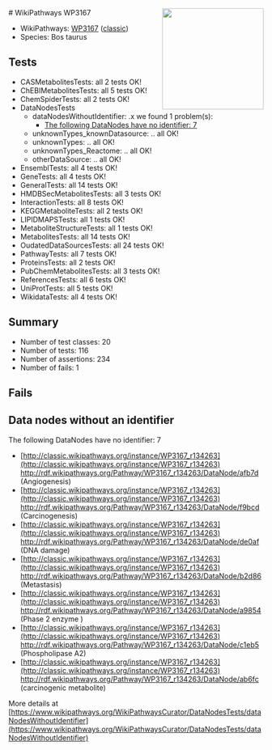 <img style="float: right; width: 200px" src="https://upload.wikimedia.org/wikipedia/commons/thumb/8/83/Wplogo_with_text_500.png/640px-Wplogo_with_text_500.png" />
# WikiPathways WP3167

* WikiPathways: [WP3167](https://wikipathways.org/pathways/WP3167) ([classic](https://classic.wikipathways.org/instance/WP3167))
* Species: Bos taurus
## Tests
* CASMetabolitesTests: all 2 tests OK!
* ChEBIMetabolitesTests: all 5 tests OK!
* ChemSpiderTests: all 2 tests OK!
* DataNodesTests
    * dataNodesWithoutIdentifier: .x we found 1 problem(s):
        * [The following DataNodes have no identifier: 7](#d2d32fa6)
    * unknownTypes_knownDatasource: .. all OK!
    * unknownTypes: .. all OK!
    * unknownTypes_Reactome: .. all OK!
    * otherDataSource: .. all OK!
* EnsemblTests: all 4 tests OK!
* GeneTests: all 4 tests OK!
* GeneralTests: all 14 tests OK!
* HMDBSecMetabolitesTests: all 3 tests OK!
* InteractionTests: all 8 tests OK!
* KEGGMetaboliteTests: all 2 tests OK!
* LIPIDMAPSTests: all 1 tests OK!
* MetaboliteStructureTests: all 1 tests OK!
* MetabolitesTests: all 14 tests OK!
* OudatedDataSourcesTests: all 24 tests OK!
* PathwayTests: all 7 tests OK!
* ProteinsTests: all 2 tests OK!
* PubChemMetabolitesTests: all 3 tests OK!
* ReferencesTests: all 6 tests OK!
* UniProtTests: all 5 tests OK!
* WikidataTests: all 4 tests OK!


## Summary

* Number of test classes: 20
* Number of tests: 116
* Number of assertions: 234
* Number of fails: 1

## Fails

<a name="d2d32fa6" />

## Data nodes without an identifier

The following DataNodes have no identifier: 7

* [http://classic.wikipathways.org/instance/WP3167_r134263](http://classic.wikipathways.org/instance/WP3167_r134263) http://rdf.wikipathways.org/Pathway/WP3167_r134263/DataNode/afb7d (Angiogenesis)
* [http://classic.wikipathways.org/instance/WP3167_r134263](http://classic.wikipathways.org/instance/WP3167_r134263) http://rdf.wikipathways.org/Pathway/WP3167_r134263/DataNode/f9bcd (Carcinogenesis)
* [http://classic.wikipathways.org/instance/WP3167_r134263](http://classic.wikipathways.org/instance/WP3167_r134263) http://rdf.wikipathways.org/Pathway/WP3167_r134263/DataNode/de0af (DNA damage)
* [http://classic.wikipathways.org/instance/WP3167_r134263](http://classic.wikipathways.org/instance/WP3167_r134263) http://rdf.wikipathways.org/Pathway/WP3167_r134263/DataNode/b2d86 (Metastasis)
* [http://classic.wikipathways.org/instance/WP3167_r134263](http://classic.wikipathways.org/instance/WP3167_r134263) http://rdf.wikipathways.org/Pathway/WP3167_r134263/DataNode/a9854 (Phase 2 enzyme
)
* [http://classic.wikipathways.org/instance/WP3167_r134263](http://classic.wikipathways.org/instance/WP3167_r134263) http://rdf.wikipathways.org/Pathway/WP3167_r134263/DataNode/c1eb5 (Phospholipase A2)
* [http://classic.wikipathways.org/instance/WP3167_r134263](http://classic.wikipathways.org/instance/WP3167_r134263) http://rdf.wikipathways.org/Pathway/WP3167_r134263/DataNode/ab6fc (carcinogenic metabolite)


More details at [https://www.wikipathways.org/WikiPathwaysCurator/DataNodesTests/dataNodesWithoutIdentifier](https://www.wikipathways.org/WikiPathwaysCurator/DataNodesTests/dataNodesWithoutIdentifier)

